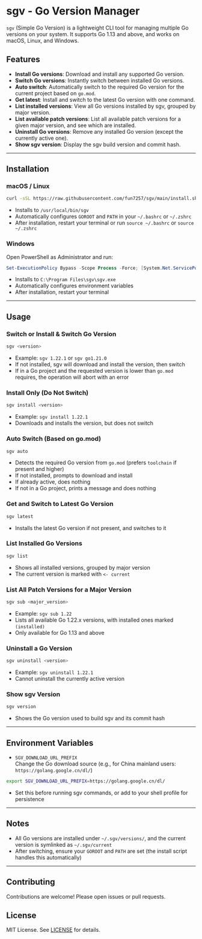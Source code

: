 
# sgv - Go Version Manager

`sgv` (Simple Go Version) is a lightweight CLI tool for managing multiple Go versions on your system. It supports Go 1.13 and above, and works on macOS, Linux, and Windows.

## Features

- **Install Go versions**: Download and install any supported Go version.
- **Switch Go versions**: Instantly switch between installed Go versions.
- **Auto switch**: Automatically switch to the required Go version for the current project based on `go.mod`.
- **Get latest**: Install and switch to the latest Go version with one command.
- **List installed versions**: View all Go versions installed by sgv, grouped by major version.
- **List available patch versions**: List all available patch versions for a given major version, and see which are installed.
- **Uninstall Go versions**: Remove any installed Go version (except the currently active one).
- **Show sgv version**: Display the sgv build version and commit hash.

---

## Installation

### macOS / Linux

```bash
curl -sSL https://raw.githubusercontent.com/fun7257/sgv/main/install.sh | bash
```

- Installs to `/usr/local/bin/sgv`
- Automatically configures `GOROOT` and `PATH` in your `~/.bashrc` or `~/.zshrc`
- After installation, restart your terminal or run `source ~/.bashrc` or `source ~/.zshrc`

### Windows

Open PowerShell as Administrator and run:

```powershell
Set-ExecutionPolicy Bypass -Scope Process -Force; [System.Net.ServicePointManager]::SecurityProtocol = [System.Net.ServicePointManager]::SecurityProtocol -bor [System.Net.SecurityProtocolType]::Tls12; Invoke-Expression ((New-Object System.Net.WebClient).DownloadString('https://raw.githubusercontent.com/fun7257/sgv/main/install.ps1'))
```

- Installs to `C:\Program Files\sgv\sgv.exe`
- Automatically configures environment variables
- After installation, restart your terminal

---

## Usage

### Switch or Install & Switch Go Version

```bash
sgv <version>
```
- Example: `sgv 1.22.1` or `sgv go1.21.0`
- If not installed, sgv will download and install the version, then switch
- If in a Go project and the requested version is lower than `go.mod` requires, the operation will abort with an error

### Install Only (Do Not Switch)

```bash
sgv install <version>
```
- Example: `sgv install 1.22.1`
- Downloads and installs the version, but does not switch

### Auto Switch (Based on go.mod)

```bash
sgv auto
```
- Detects the required Go version from `go.mod` (prefers `toolchain` if present and higher)
- If not installed, prompts to download and install
- If already active, does nothing
- If not in a Go project, prints a message and does nothing

### Get and Switch to Latest Go Version

```bash
sgv latest
```
- Installs the latest Go version if not present, and switches to it

### List Installed Go Versions

```bash
sgv list
```
- Shows all installed versions, grouped by major version
- The current version is marked with `<- current`

### List All Patch Versions for a Major Version

```bash
sgv sub <major_version>
```
- Example: `sgv sub 1.22`
- Lists all available Go 1.22.x versions, with installed ones marked `(installed)`
- Only available for Go 1.13 and above

### Uninstall a Go Version

```bash
sgv uninstall <version>
```
- Example: `sgv uninstall 1.22.1`
- Cannot uninstall the currently active version

### Show sgv Version

```bash
sgv version
```
- Shows the Go version used to build sgv and its commit hash

---

## Environment Variables

- `SGV_DOWNLOAD_URL_PREFIX`  
  Change the Go download source (e.g., for China mainland users: `https://golang.google.cn/dl/`)

```sh
export SGV_DOWNLOAD_URL_PREFIX=https://golang.google.cn/dl/
```
- Set this before running sgv commands, or add to your shell profile for persistence

---

## Notes

- All Go versions are installed under `~/.sgv/versions/`, and the current version is symlinked as `~/.sgv/current`
- After switching, ensure your `GOROOT` and `PATH` are set (the install script handles this automatically)

---

## Contributing

Contributions are welcome! Please open issues or pull requests.

## License

MIT License. See [LICENSE](./LICENSE) for details.

